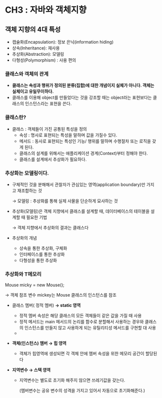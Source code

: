 # CH3 : 자바와 객체지향

## 객체 지향의 4대 특성

- 캡슐화(Encapsulation): 정보 은닉(information hiding)
- 상속(Inheritance): 재사용
- 추상화(Abstraction): 모델링
- 다형성(Polymorphism) : 사용 편의

### 클래스와 객체의 관계

- **클래스는 속성과 행위가 정의된 분류(집합)에 대한 개념이지 실체가 아니다. 객체는 실체이고 유일무이하다.**
- 클래스를 이용해 object를 만들었다는 것을 강조할 때는 object라는 표현보다는 클래스의 인스턴스라는 표현을 쓴다.

### 클래스란?

- 클래스 : 객체들이 가진 공통된 특성을 정의
    - 속성 : 명사로 표현되는 특성을 말하며 값을 가질수 있다.
    - 메서드 : 동사로 표현되는 특성인 기능/ 행위를 말하며 수행절차 또는 로직을 갖게 된다.
    - 클래스의 설계를 위해서는 애플리케이션 경계(Context)부터 정해야 한다.
    - 클래스를 설계에서 추상화가 필요하다.

### 추상화는 모델링이다.

- 구체적인 것을 분해해서 관찰자가 관심있는 영역(application boundary)만 가지고 재조합하는 것
    
     → 모델링 : 추상화를 통해 실제 사물을 단순하게 묘사하는 것
    
- 추상화(모델링)은 객체 지향에서 클래스를 설계할 때, 데이터베이스의 테이블을 설계할 때 필요한 기법
    
    → 객체 지향에서 추상화의 결과는 클래스다
    
- 추상화의 개념
    - 상속을 통한 추상화, 구체화
    - 인터페이스를 통한 추상화
    - 다형성을 통한 추상화

### 추상화와 T메모리

Mouse micky = new Mouse();

→ 객체 참조 변수 mickey는 Mouse  클래스의 인스턴스를 참조

- 클래스 멤버( 정적 멤버) **→ static 영역**
    - 정적 멤버 속성은 해당 클래스의 모든 객체들이 같은 값을 가질 때 사용
    - 정적 메서드는 main 메서드의 논리를 함수로 분할해서 사용하는 경우와 클래스의 인스턴스를 만들지 않고 사용하게 되는 유틸리티성 메서드를 구현할 대 사용
    - 
- **객체(인스턴스) 멤버 → 힙 영역**
    - 객체가 힙영역에 생성되면 각 객체 안에 멤버 속성을 위한 메모리 공간이 할당된다
    
- **지역변수 → 스택 영역**
    - 지역변수는 별도로 초기화 해주지 않으면 쓰레기값을 갖는다.
        
        (멤버변수는 공유 변수의 성격을 가지고 있어서 자동으로 초기화해준다.)